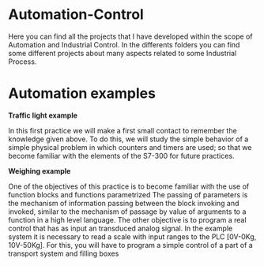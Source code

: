 # Automation-Control
Here you can find all the projects that I have developed within the scope of Automation and Industrial Control. In the differents folders you can find some different projects about many aspects related to some Industrial Process.

# Automation examples
**Traffic light example**

In this first practice we will make a first small contact to remember the knowledge given above. To do this, we will study the simple behavior of a simple physical problem in which counters and timers are used; so that we become familiar with the elements of the S7-300 for future practices.


**Weighing example**

One of the objectives of this practice is to become familiar with the use of function blocks and functions parametrized The passing of parameters is the mechanism of information passing between the block invoking and invoked, similar to the mechanism of passage by value of arguments to a function in a high level language. The other objective is to program a real control that has as input an transduced analog signal. In the example system it is necessary to read a scale with input ranges to the PLC [0V-0Kg, 10V-50Kg]. For this, you will have to program a simple control of a part of a transport system and filling boxes


#
